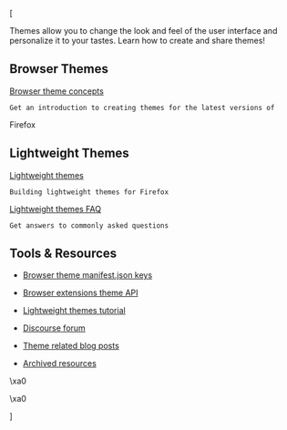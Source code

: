 [



Themes allow you to change the look and feel of the user interface and
personalize it to your tastes. Learn how to create and share themes!







## Browser Themes



[Browser theme concepts](/en-US/docs/Mozilla/Add-ons/Themes/Theme_concepts)

    Get an introduction to creating themes for the latest versions of
Firefox



## Lightweight Themes



[Lightweight themes](/en-US/docs/Themes/Lightweight_themes
"Themes/Lightweight themes")

    Building lightweight themes for Firefox

[Lightweight themes FAQ](/en-US/Add-ons/Themes/Lightweight_Themes/FAQ)

    Get answers to commonly asked questions







## Tools & Resources





  * [Browser theme manifest.json keys](/en-US/docs/Mozilla/Add-ons/WebExtensions/manifest.json/theme)


  * [Browser extensions theme API](/en-US/docs/Mozilla/Add-ons/WebExtensions/API/theme)


  * [Lightweight themes tutorial](http://vanillaorchidstutorials.blogspot.com/2015/11/mozilla-themes-focal-point-sizing.html)


  * [Discourse forum](https://discourse.mozilla.org/c/add-ons/themes)


  * [Theme related blog posts](https://blog.mozilla.org/addons/category/personas/)


  * [Archived resources](/en-US/Mozilla/Add-ons/Themes/Obsolete)








\xa0



\xa0

]

